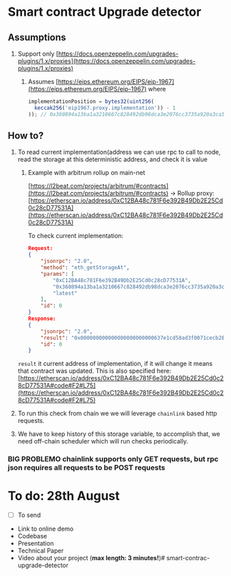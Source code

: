 # Smart contract Upgrade detector

## Assumptions

1. Support only [https://docs.openzeppelin.com/upgrades-plugins/1.x/proxies](https://docs.openzeppelin.com/upgrades-plugins/1.x/proxies) 
    1. Assumes [https://eips.ethereum.org/EIPS/eip-1967](https://eips.ethereum.org/EIPS/eip-1967) where
        
        ```jsx
        implementationPosition = bytes32(uint256(
          keccak256('eip1967.proxy.implementation')) - 1
        )); // 0x360894a13ba1a3210667c828492db98dca3e2076cc3735a920a3ca505d382bbc
        ```
        

## How to?

1. To read current implementation(address we can use rpc to call to node, read the storage at this deterministic address, and check it is value
    1. Example with arbitrum rollup on main-net
        
        [https://l2beat.com/projects/arbitrum/#contracts](https://l2beat.com/projects/arbitrum/#contracts) → Rollup proxy: [https://etherscan.io/address/0xC12BA48c781F6e392B49Db2E25Cd0c28cD77531A](https://etherscan.io/address/0xC12BA48c781F6e392B49Db2E25Cd0c28cD77531A)
        
        To check current implementation:
        
        ```json
        Request:
        {
            "jsonrpc": "2.0",
            "method": "eth_getStorageAt",
            "params": [
                "0xC12BA48c781F6e392B49Db2E25Cd0c28cD77531A",
                "0x360894a13ba1a3210667c828492db98dca3e2076cc3735a920a3ca505d382bbc",
                "latest"
            ],
            "id": 0
        }
        Response:
        {
            "jsonrpc": "2.0",
            "result": "0x000000000000000000000000637e1cd58ad3f0071cecb281395e1823a96a553f",
            "id": 0
        }
        ```
        
    
    `result` it current address of implementation, if it will change it means that contract was updated. This is also specified here: [https://etherscan.io/address/0xC12BA48c781F6e392B49Db2E25Cd0c28cD77531A#code#F2#L75](https://etherscan.io/address/0xC12BA48c781F6e392B49Db2E25Cd0c28cD77531A#code#F2#L75)
    
2. To run this check from chain we we will leverage `chainlink` based http requests.
3. We have to keep history of this storage variable, to accomplish that, we need off-chain scheduler which will run checks periodically.

### BIG PROBLEMO chainlink supports only GET requests, but rpc json requires all requests to be POST requests

# To do: 28th August

- [ ]  To send
- Link to online demo
- Codebase
- Presentation
- Technical Paper
- Video about your project (**max length: 3 minutes!**)# smart-contrac-upgrade-detector
